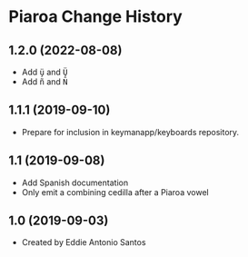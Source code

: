 Piaroa Change History
====================

1.2.0 (2022-08-08)
----------------
* Add <kbd>ü̧</kbd> and <kbd>Ü̧</kbd>
* Add <kbd>ñ</kbd> and <kbd>Ñ</kbd>

1.1.1 (2019-09-10)
----------------
* Prepare for inclusion in keymanapp/keyboards repository.

1.1 (2019-09-08)
----------------
* Add Spanish documentation
* Only emit a combining cedilla after a Piaroa vowel

1.0 (2019-09-03)
----------------
* Created by Eddie Antonio Santos
